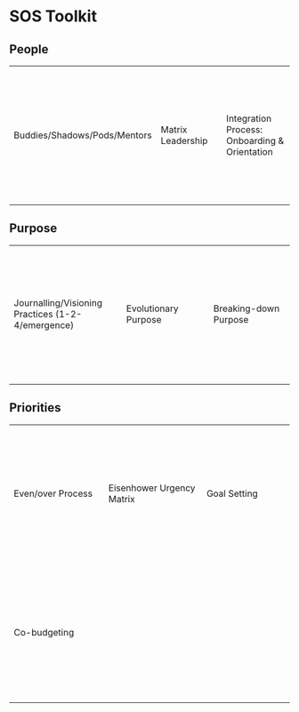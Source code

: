# SOS Toolkit

## People

<table>
  <tr height="250px">
    <td width="250px">Buddies/Shadows/Pods/Mentors</td>
    <td width="250px">Matrix Leadership</td>
    <td width="250px">Integration Process: Onboarding & Orientation</td>
  </tr>
</table>

## Purpose

<table>
  <tr height="250px">
    <td width="250px">Journalling/Visioning Practices (1-2-4/emergence)</td>
    <td width="250px">Evolutionary Purpose</td>
    <td width="250px">Breaking-down Purpose</td>
  </tr>
</table>

## Priorities

<table>
  <tr height="250px">
    <td width="250px">Even/over Process</td>
    <td width="250px">Eisenhower Urgency Matrix</td>
    <td width="250px">Goal Setting</td>
  </tr>
  <tr height="250px">
    <td>Co-budgeting</td>
  </tr>
</table>
